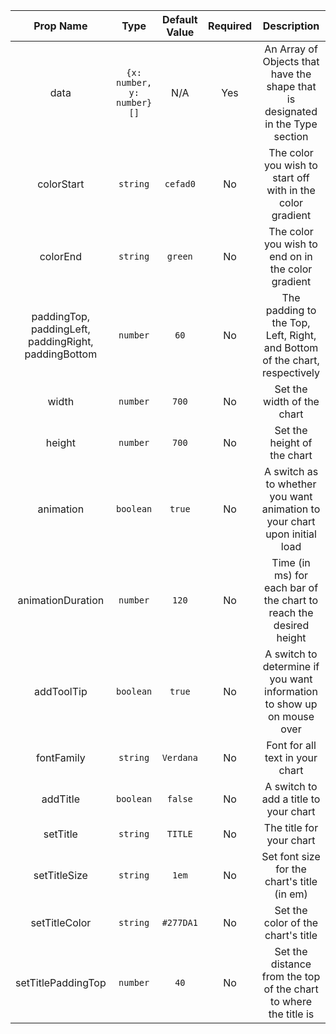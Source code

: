 |                               Prop Name                                |            Type            | Default Value | Required |                                  Description                                   |
| :--------------------------------------------------------------------: | :------------------------: | :-----------: | :------: | :----------------------------------------------------------------------------: |
|                                  data                                  | `{x: number, y: number}[]` |      N/A      |   Yes    | An Array of Objects that have the shape that is designated in the Type section |
|                               colorStart                               |          `string`          |   `cefad0`    |    No    |           The color you wish to start off with in the color gradient           |
|                                colorEnd                                |          `string`          |    `green`    |    No    |               The color you wish to end on in the color gradient               |
| paddingTop, </br> paddingLeft, </br> paddingRight, </br> paddingBottom |          `number`          |     `60`      |    No    |   The padding to the Top, Left, Right, and Bottom of the chart, respectively   |
|                                 width                                  |          `number`          |     `700`     |    No    |                           Set the width of the chart                           |
|                                 height                                 |          `number`          |     `700`     |    No    |                          Set the height of the chart                           |
|                               animation                                |         `boolean`          |    `true`     |    No    |   A switch as to whether you want animation to your chart upon initial load    |
|                           animationDuration                            |          `number`          |     `120`     |    No    |       Time (in ms) for each bar of the chart to reach the desired height       |
|                               addToolTip                               |         `boolean`          |    `true`     |    No    |     A switch to determine if you want information to show up on mouse over     |
|                               fontFamily                               |          `string`          |   `Verdana`   |    No    |                        Font for all text in your chart                         |
|                                addTitle                                |         `boolean`          |    `false`    |    No    |                     A switch to add a title to your chart                      |
|                                setTitle                                |          `string`          |    `TITLE`    |    No    |                            The title for your chart                            |
|                              setTitleSize                              |          `string`          |     `1em`     |    No    |                  Set font size for the chart's title (in em)                   |
|                             setTitleColor                              |          `string`          |   `#277DA1`   |    No    |                       Set the color of the chart's title                       |
|                           setTitlePaddingTop                           |          `number`          |     `40`      |    No    |        Set the distance from the top of the chart to where the title is        |
